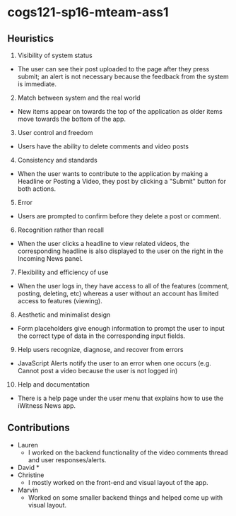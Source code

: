 # cogs121-sp16-mteam-ass1

## Heuristics
1. Visibility of system status
  * The user can see their post uploaded to the page after they press submit; an alert is not necessary because the feedback from the system is immediate.
2. Match between system and the real world
  * New items appear on towards the top of the application as older items move towards the bottom of the app.
3. User control and freedom
  * Users have the ability to delete comments and video posts
4. Consistency and standards
  * When the user wants to contribute to the application by making a Headline or Posting a Video, they post by clicking a "Submit" button for both actions.
5. Error
  * Users are prompted to confirm before they delete a post or comment.
6. Recognition rather than recall
  * When the user clicks a headline to view related videos, the corresponding headline is also displayed to the user on the right in the Incoming News panel.
7. Flexibility and efficiency of use
  * When the user logs in, they have access to all of the features (comment, posting, deleting, etc) whereas a user without an account has limited access to features (viewing).
8. Aesthetic and minimalist design
  * Form placeholders give enough information to prompt the user to input the correct type of data in the corresponding input fields.
9. Help users recognize, diagnose, and recover from errors
  * JavaScript Alerts notify the user to an error when one occurs (e.g. Cannot post a video because the user is not logged in)
10. Help and documentation
  * There is a help page under the user menu that explains how to use the iWitness News app.

## Contributions
* Lauren
  * I worked on the backend functionality of the video comments thread and user responses/alerts.
* David
  *
* Christine
  * I mostly worked on the front-end and visual layout of the app.
* Marvin
  * Worked on some smaller backend things and helped come up with visual layout.
